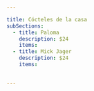 ```yaml
---

title: Cócteles de la casa
subSections:
  - title: Paloma
    description: $24
    items:
  - title: Mick Jager
    description: $24
    items:

    
---
```


